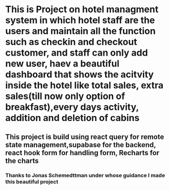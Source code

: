# This is Project on hotel managment system in which hotel staff are the users and maintain all the function such as checkin and checkout customer, and staff can only add new user, haev a beautiful dashboard that shows the acitvity inside the hotel like total sales, extra sales(till now only option of breakfast),every days activity, addition and deletion of cabins 

## This project is build using react query for remote state management,supabase for the backend, react hook form for handling form, Recharts for the charts 


### Thanks to Jonas Schemedttman under whose guidance I made this beautiful project
